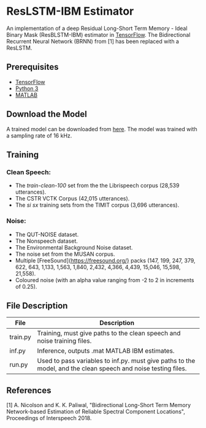 # ResLSTM-IBM Estimator
An implementation of a deep Residual Long-Short Term Memory - Ideal Binary Mask (ResBLSTM-IBM) estimator in [TensorFlow](https://www.tensorflow.org/). The Bidirectional Recurrent Neural Network (BRNN) from [1] has been replaced with a ResLSTM. 

## Prerequisites
* [TensorFlow](https://www.tensorflow.org/)
* [Python 3](https://www.python.org/)
* [MATLAB](https://www.mathworks.com/products/matlab.html)

## Download the Model
A trained model can be downloaded from [here](https://www.dropbox.com/s/ecp4a3orzht3j2h/epoch-15.zip?dl=0). The model was trained with a sampling rate of 16 kHz.

## Training 
### Clean Speech:
- The *train-clean-100* set from the the Librispeech corpus (28,539 utterances).
- The CSTR VCTK Corpus (42,015 utterances).
- The *si* *sx* training sets from the TIMIT corpus (3,696 utterances).

### Noise:
- The QUT-NOISE dataset. 
- The Nonspeech dataset.
- The Environmental Background Noise dataset.
- The noise set from the MUSAN corpus.
- Multiple [FreeSound]{https://freesound.org/} packs (147, 199, 247, 379, 622, 643, 1,133, 1,563, 1,840, 2,432, 4,366, 4,439, 15,046, 15,598, 21,558). 
- Coloured noise (with an alpha value ranging from -2 to 2 in increments of 0.25).

## File Description
File | Description
--------| -----------  
train.py | Training, must give paths to the clean speech and noise training files.
inf.py | Inference, outputs .mat MATLAB IBM estimates.
run.py | Used to pass variables to inf.py. must give paths to the model, and the clean speech and noise testing files.

## References
[1] A. Nicolson and K. K. Paliwal, "Bidirectional Long-Short Term Memory Network-based Estimation of Reliable Spectral Component Locations", Proceedings of Interspeech 2018.
